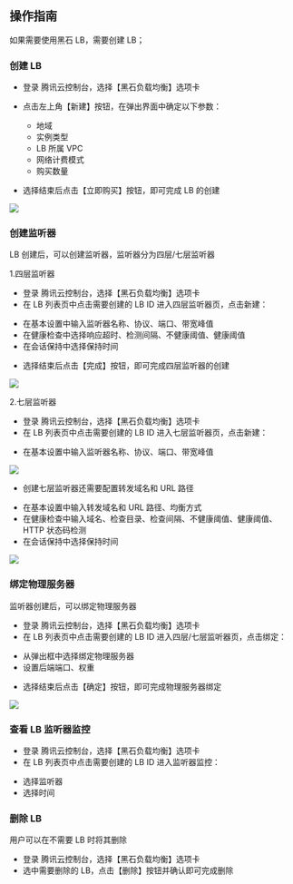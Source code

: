 ## 操作指南
如果需要使用黑石 LB，需要创建 LB；

### 创建 LB
* 登录 腾讯云控制台，选择【黑石负载均衡】选项卡
* 点击左上角【新建】按钮，在弹出界面中确定以下参数：

  *  地域
  *  实例类型
  *  LB 所属 VPC
  *  网络计费模式
  *  购买数量

* 选择结束后点击【立即购买】按钮，即可完成 LB 的创建

![](//mc.qcloudimg.com/static/img/107c40815948f1cf988485d2c32570ea/image.png)

### 创建监听器
LB 创建后，可以创建监听器，监听器分为四层/七层监听器

1.四层监听器

* 登录 腾讯云控制台，选择【黑石负载均衡】选项卡
* 在 LB 列表页中点击需要创建的 LB ID 进入四层监听器页，点击新建：
 - 在基本设置中输入监听器名称、协议、端口、带宽峰值
 - 在健康检查中选择响应超时、检测间隔、不健康阈值、健康阈值
 - 在会话保持中选择保持时间
*  选择结束后点击【完成】按钮，即可完成四层监听器的创建

![](//mc.qcloudimg.com/static/img/826d6dc70209c6f2a1c00825c09ea6f8/image.jpg)

2.七层监听器
* 登录 腾讯云控制台，选择【黑石负载均衡】选项卡
* 在 LB 列表页中点击需要创建的 LB ID 进入七层监听器页，点击新建：
 - 在基本设置中输入监听器名称、协议、端口、带宽峰值
 
![](//mc.qcloudimg.com/static/img/289b08050ed4549d9f96bd39e6165790/image.jpg)

* 创建七层监听器还需要配置转发域名和 URL 路径
 - 在基本设置中输入转发域名和 URL 路径、均衡方式
 - 在健康检查中输入域名、检查目录、检查间隔、不健康阈值、健康阈值、HTTP 状态码检测
 - 在会话保持中选择保持时间

![](//mc.qcloudimg.com/static/img/c3890839839c7e47ba65e37f2eb23641/image.jpg)

### 绑定物理服务器
监听器创建后，可以绑定物理服务器
* 登录 腾讯云控制台，选择【黑石负载均衡】选项卡
* 在 LB 列表页中点击需要创建的 LB ID 进入四层/七层监听器页，点击绑定：
 - 从弹出框中选择绑定物理服务器
 - 设置后端端口、权重
* 选择结束后点击【确定】按钮，即可完成物理服务器绑定

![](//mc.qcloudimg.com/static/img/aca3bac0e8ee6f6234df7f282c804061/image.jpg)

### 查看 LB 监听器监控

* 登录 腾讯云控制台，选择【黑石负载均衡】选项卡
* 在 LB 列表页中点击需要创建的 LB ID 进入监听器监控：
 - 选择监听器
 - 选择时间

### 删除 LB

用户可以在不需要 LB 时将其删除

* 登录 腾讯云控制台，选择【黑石负载均衡】选项卡
* 选中需要删除的 LB，点击【删除】按钮并确认即可完成删除
